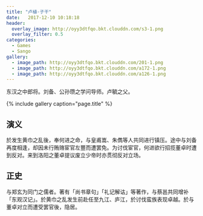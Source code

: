 ```yaml
---
title: "卢植·子干"
date:   2017-12-10 10:18:18
header:
  overlay_image: http://oyy3dtfqo.bkt.clouddn.com/s3-1.png
  overlay_filter: 0.5
categories:
  - Games
  - Sango
gallery:
  - image_path: http://oyy3dtfqo.bkt.clouddn.com/201-1.png
  - image_path: http://oyy3dtfqo.bkt.clouddn.com/a172-1.png
  - image_path: http://oyy3dtfqo.bkt.clouddn.com/a126-1.png
---
```


东汉之中郎将。刘备、公孙瓒之学问导师。卢毓之父。

{% include gallery caption="page.title" %}

## 演义

於发生黄巾之乱後，奉何进之命，与皇甫嵩、朱儁等人共同进行镇压。途中与刘备再度相逢，却因未行贿赂宦官左豐而遭罢免。为讨伐宦官，何进欲行招揽董卓时遭到反对。来到洛阳之董卓提议废立少帝时亦贯彻反对立场。

## 正史

与郑玄为同门之儒者。著有「尚书章句」「礼记解诂」等著作，与蔡邕共同增补「东观汉记」。於黄巾之乱发生前赴任至九江、庐江，於讨伐蛮族表现卓越。於与董卓对立而遭受罢官後，隐居。